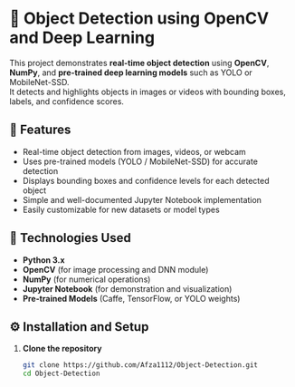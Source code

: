 # 🧠 Object Detection using OpenCV and Deep Learning

This project demonstrates **real-time object detection** using **OpenCV**, **NumPy**, and **pre-trained deep learning models** such as YOLO or MobileNet-SSD.  
It detects and highlights objects in images or videos with bounding boxes, labels, and confidence scores.

## 🚀 Features

- Real-time object detection from images, videos, or webcam  
- Uses pre-trained models (YOLO / MobileNet-SSD) for accurate detection  
- Displays bounding boxes and confidence levels for each detected object  
- Simple and well-documented Jupyter Notebook implementation  
- Easily customizable for new datasets or model types  

## 🧩 Technologies Used

- **Python 3.x**  
- **OpenCV** (for image processing and DNN module)  
- **NumPy** (for numerical operations)  
- **Jupyter Notebook** (for demonstration and visualization)  
- **Pre-trained Models** (Caffe, TensorFlow, or YOLO weights)


## ⚙️ Installation and Setup

1. **Clone the repository**
   ```bash
   git clone https://github.com/Afza1112/Object-Detection.git
   cd Object-Detection

